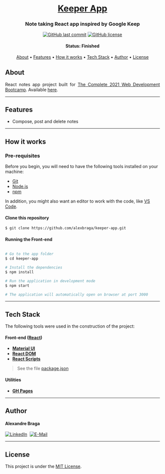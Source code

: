 <h1 align="center">
  <a href="https://alexbraga.github.io/keeper-app">Keeper App</a>
</h1>

<h3 align="center">
    Note taking React app inspired by Google Keep
</h3>

<p align="center">
  <a href="https://github.com/alexbraga/keeper-app/commits/master"><img alt="GitHub last commit" src="https://img.shields.io/github/last-commit/alexbraga/keeper-app"></a>
	<a href="https://github.com/alexbraga/keeper-app/blob/master/LICENSE"><img alt="GitHub license" src="https://img.shields.io/github/license/alexbraga/keeper-app"></a>
</p>

<h4 align="center">
	 Status: Finished
</h4>

<p align="center">
 <a href="#about">About</a> •
 <a href="#features">Features</a> •
 <a href="#how-it-works">How it works</a> •
 <a href="#tech-stack">Tech Stack</a> •
 <a href="#author">Author</a> •
 <a href="#license">License</a>
</p>

## About

<p align="justify">React notes app project built for <a href="https://www.udemy.com/course/the-complete-web-development-bootcamp/">The Complete 2021 Web Development Bootcamp</a>. Available <a href="https://alexbraga.github.io/keeper-app">here</a>.</p>

---

## Features

- Compose, post and delete notes

---

## How it works

### Pre-requisites

Before you begin, you will need to have the following tools installed on your
machine:

- [Git](https://git-scm.com)
- [Node.js](https://nodejs.org)
- [npm](https://npmjs.com)

In addition, you might also want an editor to work with the code, like
[VS Code](https://code.visualstudio.com/).

#### Clone this repository

```bash
$ git clone https://github.com/alexbraga/keeper-app.git
```

#### Running the Front-end

```bash

# Go to the app folder
$ cd keeper-app

# Install the dependencies
$ npm install

# Run the application in development mode
$ npm start

# The application will automatically open on browser at port 3000

```

---

## Tech Stack

The following tools were used in the construction of the project:

#### **Front-end** ([React](https://reactjs.org/))

- **[Material UI](https://mui.com/)**
- **[React DOM](https://www.npmjs.com/package/react-dom)**
- **[React Scripts](https://www.npmjs.com/package/react-scripts)**

> See the file
> [package.json](https://github.com/alexbraga/keeper-app/master/package.json)

#### **Utilities**

- **[GH Pages](https://www.npmjs.com/package/gh-pages)**

---

## Author

<h4>Alexandre Braga</h4>

<div>
<a href="https://www.linkedin.com/in/alexgbraga/" target="_blank"><img src="https://img.shields.io/badge/-LinkedIn-blue?style=for-the-badge&logo=Linkedin&logoColor=white" alt="LinkedIn"></a>&nbsp;
<a href="mailto:contato@alexbraga.com.br" target="_blank"><img src="https://img.shields.io/badge/-email-c14438?style=for-the-badge&logo=Gmail&logoColor=white" alt="E-Mail"></a>
</div>

---

## License

This project is under the [MIT License](./LICENSE).

